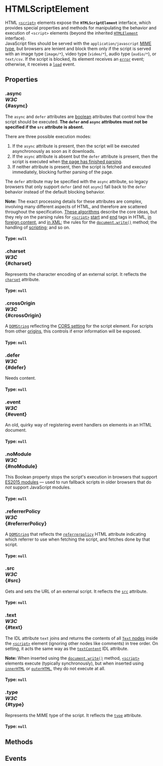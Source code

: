 # HTMLScriptElement

<div class='overview'><span class="seoSummary">HTML <a href="/en-US/docs/Web/HTML/Element/script" title="The HTML <script> element is used to embed or reference executable code; this is typically used to embed or refer to JavaScript code."><code>&lt;script&gt;</code></a> elements expose the <strong><code>HTMLScriptElement</code></strong> interface, which provides special properties and methods for manipulating the behavior and execution of <code>&lt;script&gt;</code> elements (beyond the inherited <a href="/en-US/docs/Web/API/HTMLElement" title="The HTMLElement interface represents any HTML element. Some elements directly implement this interface, while others implement it via an interface that inherits it."><code>HTMLElement</code></a> interface).</span></div>

<div class='overview'>JavaScript files should be served with the <code>application/javascript</code> <a href="/en-US/docs/Web/HTTP/Basics_of_HTTP/MIME_types">MIME type</a>, but browsers are lenient and block them only if the script is served with an image type (<code>image/*</code>), video type (<code>video/*</code>), audio type (<code>audio/*</code>), or <code>text/csv</code>. If the script is blocked, its element receives an <code><a href="/en-US/docs/Web/Events/error" title="/en-US/docs/Web/Events/error">error</a></code> event; otherwise, it receives a <code><a href="/en-US/docs/Web/Events/load" title="/en-US/docs/Web/Events/load">load</a></code> event.</div>

## Properties

### .async <div class="specs"><i>W3C</i></div> {#async}

<p>The <code>async</code> and <code>defer</code> attributes are <a href="/en-US/docs/JavaScript/Reference/Global_Objects/Boolean">boolean</a> attributes that control how the script should be executed. <strong>The <code>defer</code> and <code>async</code> attributes must not be specified if the <code>src</code> attribute is absent.</strong></p>
    <p>There are three possible execution modes:</p>
    <ol>
     <li>If the <code>async</code> attribute is present, then the script will be executed asynchronously as soon as it downloads.</li>
     <li>If the <code>async</code> attribute is absent but the <code>defer</code> attribute is present, then the script is executed when <a href="/en-US/docs/Web/Events/DOMContentLoaded">the page has finished parsing</a>.</li>
     <li>If neither attribute is present, then the script is fetched and executed immediately, blocking further parsing of the page.</li>
    </ol>
    <p>The <code>defer</code> attribute may be specified with the <code>async</code> attribute, so legacy browsers that only support <code>defer</code> (and not <code>async</code>) fall back to the <code>defer</code> behavior instead of the default blocking behavior.</p>
    <div class="note"><strong>Note:</strong> The exact processing details for these attributes are complex, involving many different aspects of HTML, and therefore are scattered throughout the specification. <a class="external" href="http://www.w3.org/html/wg/drafts/html/master/scripting-1.html#prepare-a-script" rel="noopener">These algorithms</a> describe the core ideas, but they rely on the parsing rules for <a href="/en-US/docs/Web/HTML/Element/script" title="The HTML <script> element is used to embed or reference executable code; this is typically used to embed or refer to JavaScript code."><code>&lt;script&gt;</code></a>&nbsp;<a class="external" href="http://www.w3.org/html/wg/drafts/html/master/syntax.html#scriptTag" rel="noopener">start</a> and <a class="external" href="http://www.w3.org/html/wg/drafts/html/master/syntax.html#scriptEndTag" rel="noopener">end</a> tags in HTML, <a class="external" href="http://www.w3.org/html/wg/drafts/html/master/syntax.html#scriptForeignEndTag" rel="noopener">in foreign content</a>, and <a class="external" href="http://www.w3.org/html/wg/drafts/html/master/the-xhtml-syntax.html#scriptTagXML" rel="noopener">in XML</a>; the rules for the <a href="/en-US/docs/DOM/document.write"><code>document.write()</code></a> method; the handling of <a class="external" href="http://www.w3.org/html/wg/drafts/html/master/webappapis.html#scripting" rel="noopener">scripting</a>; and so on.</div>

#### **Type**: `null`

### .charset <div class="specs"><i>W3C</i></div> {#charset}

Represents the character encoding of an external script. It reflects the <code><a href="/en-US/docs/Web/HTML/Element/script#attr-charset">charset</a></code> attribute.

#### **Type**: `null`

### .crossOrigin <div class="specs"><i>W3C</i></div> {#crossOrigin}

A <a href="/en-US/docs/Web/API/DOMString" title="DOMString is a UTF-16 String. As JavaScript already uses such strings, DOMString is mapped directly to a String."><code>DOMString</code></a> reflecting the <a href="/en-US/docs/Web/HTML/CORS_settings_attributes">CORS setting</a> for the script element. For scripts from other <a href="/en-US/docs/Glossary/Origin">origins</a>, this controls if error information will be exposed.

#### **Type**: `null`

### .defer <div class="specs"><i>W3C</i></div> {#defer}

Needs content.

#### **Type**: `null`

### .event <div class="specs"><i>W3C</i></div> {#event}

An old, quirky way of registering event handlers on elements in an HTML document.

#### **Type**: `null`

### .noModule <div class="specs"><i>W3C</i></div> {#noModule}

This Boolean property stops the script's execution in browsers that support<a class="external" href="https://hacks.mozilla.org/2015/08/es6-in-depth-modules/" rel="noopener"> ES2015 modules</a> — used to run fallback scripts in older browsers that do <em>not</em> support JavaScript modules.

#### **Type**: `null`

### .referrerPolicy <div class="specs"><i>W3C</i></div> {#referrerPolicy}

A <a href="/en-US/docs/Web/API/DOMString" title="DOMString is a UTF-16 String. As JavaScript already uses such strings, DOMString is mapped directly to a String."><code>DOMString</code></a> that reflects the <code><a href="/en-US/docs/Web/HTML/Element/script#attr-referrerpolicy">referrerpolicy</a></code> HTML attribute indicating which referrer to use when fetching the script, and fetches done by that script.

#### **Type**: `null`

### .src <div class="specs"><i>W3C</i></div> {#src}

Gets and sets the URL of an external script. It reflects the <code><a href="/en-US/docs/Web/HTML/Element/script#attr-src">src</a></code> attribute.

#### **Type**: `null`

### .text <div class="specs"><i>W3C</i></div> {#text}

<p>The IDL attribute <code>text</code> joins and returns the contents of all <a href="/en-US/docs/DOM/Text"><code>Text</code> nodes</a> inside the <a href="/en-US/docs/Web/HTML/Element/script" title="The HTML <script> element is used to embed or reference executable code; this is typically used to embed or refer to JavaScript code."><code>&lt;script&gt;</code></a> element (ignoring other nodes like comments) in tree order. On setting, it acts the same way as the <a href="/en-US/docs/DOM/Node.textContent"><code>textContent</code></a> IDL attribute.</p>
    <div class="note"><strong>Note:</strong> When inserted using the <a href="/en-US/docs/DOM/document.write"><code>document.write()</code></a> method, <a href="/en-US/docs/Web/HTML/Element/script" title="The HTML <script> element is used to embed or reference executable code; this is typically used to embed or refer to JavaScript code."><code>&lt;script&gt;</code></a> elements execute (typically synchronously), but when inserted using <a href="/en-US/docs/DOM/element.innerHTML"><code>innerHTML</code></a> or <a href="/en-US/docs/DOM/element.outerHTML"><code>outerHTML</code></a>, they do not execute at all.</div>

#### **Type**: `null`

### .type <div class="specs"><i>W3C</i></div> {#type}

Represents the MIME type of the script. It reflects the <code><a href="/en-US/docs/Web/HTML/Element/script#attr-type">type</a></code> attribute.

#### **Type**: `null`

## Methods

## Events
